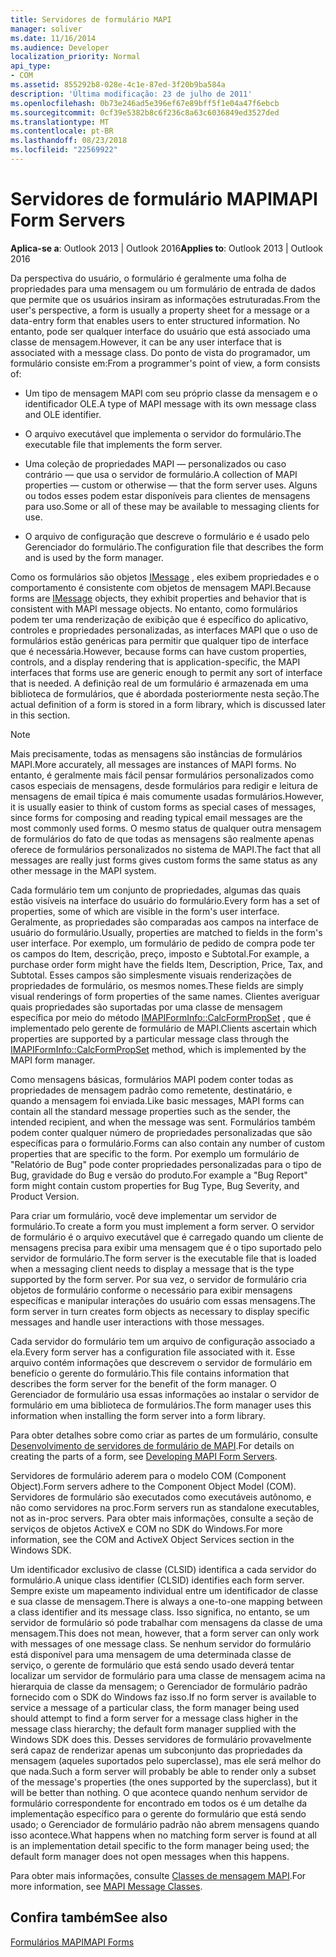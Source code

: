 ```yaml
---
title: Servidores de formulário MAPI
manager: soliver
ms.date: 11/16/2014
ms.audience: Developer
localization_priority: Normal
api_type:
- COM
ms.assetid: 855292b8-028e-4c1e-87ed-3f20b9ba584a
description: 'Última modificação: 23 de julho de 2011'
ms.openlocfilehash: 0b73e246ad5e396ef67e89bff5f1e04a47f6ebcb
ms.sourcegitcommit: 0cf39e5382b8c6f236c8a63c6036849ed3527ded
ms.translationtype: MT
ms.contentlocale: pt-BR
ms.lasthandoff: 08/23/2018
ms.locfileid: "22569922"
---
```

# <a name="mapi-form-servers"></a><span data-ttu-id="3009d-103">Servidores de formulário MAPI</span><span class="sxs-lookup"><span data-stu-id="3009d-103">MAPI Form Servers</span></span>

  
  
<span data-ttu-id="3009d-104">**Aplica-se a**: Outlook 2013 | Outlook 2016</span><span class="sxs-lookup"><span data-stu-id="3009d-104">**Applies to**: Outlook 2013 | Outlook 2016</span></span> 
  
<span data-ttu-id="3009d-105">Da perspectiva do usuário, o formulário é geralmente uma folha de propriedades para uma mensagem ou um formulário de entrada de dados que permite que os usuários insiram as informações estruturadas.</span><span class="sxs-lookup"><span data-stu-id="3009d-105">From the user's perspective, a form is usually a property sheet for a message or a data-entry form that enables users to enter structured information.</span></span> <span data-ttu-id="3009d-106">No entanto, pode ser qualquer interface do usuário que está associado uma classe de mensagem.</span><span class="sxs-lookup"><span data-stu-id="3009d-106">However, it can be any user interface that is associated with a message class.</span></span> <span data-ttu-id="3009d-107">Do ponto de vista do programador, um formulário consiste em:</span><span class="sxs-lookup"><span data-stu-id="3009d-107">From a programmer's point of view, a form consists of:</span></span>
  
- <span data-ttu-id="3009d-108">Um tipo de mensagem MAPI com seu próprio classe da mensagem e o identificador OLE.</span><span class="sxs-lookup"><span data-stu-id="3009d-108">A type of MAPI message with its own message class and OLE identifier.</span></span>
    
- <span data-ttu-id="3009d-109">O arquivo executável que implementa o servidor do formulário.</span><span class="sxs-lookup"><span data-stu-id="3009d-109">The executable file that implements the form server.</span></span>
    
- <span data-ttu-id="3009d-110">Uma coleção de propriedades MAPI — personalizados ou caso contrário — que usa o servidor de formulário.</span><span class="sxs-lookup"><span data-stu-id="3009d-110">A collection of MAPI properties — custom or otherwise — that the form server uses.</span></span> <span data-ttu-id="3009d-111">Alguns ou todos esses podem estar disponíveis para clientes de mensagens para uso.</span><span class="sxs-lookup"><span data-stu-id="3009d-111">Some or all of these may be available to messaging clients for use.</span></span>
    
- <span data-ttu-id="3009d-112">O arquivo de configuração que descreve o formulário e é usado pelo Gerenciador do formulário.</span><span class="sxs-lookup"><span data-stu-id="3009d-112">The configuration file that describes the form and is used by the form manager.</span></span>
    
<span data-ttu-id="3009d-113">Como os formulários são objetos [IMessage](imessageimapiprop.md) , eles exibem propriedades e o comportamento é consistente com objetos de mensagem MAPI.</span><span class="sxs-lookup"><span data-stu-id="3009d-113">Because forms are [IMessage](imessageimapiprop.md) objects, they exhibit properties and behavior that is consistent with MAPI message objects.</span></span> <span data-ttu-id="3009d-114">No entanto, como formulários podem ter uma renderização de exibição que é específico do aplicativo, controles e propriedades personalizadas, as interfaces MAPI que o uso de formulários estão genéricas para permitir que qualquer tipo de interface que é necessária.</span><span class="sxs-lookup"><span data-stu-id="3009d-114">However, because forms can have custom properties, controls, and a display rendering that is application-specific, the MAPI interfaces that forms use are generic enough to permit any sort of interface that is needed.</span></span> <span data-ttu-id="3009d-115">A definição real de um formulário é armazenada em uma biblioteca de formulários, que é abordada posteriormente nesta seção.</span><span class="sxs-lookup"><span data-stu-id="3009d-115">The actual definition of a form is stored in a form library, which is discussed later in this section.</span></span> 
  
> [!NOTE]
> <span data-ttu-id="3009d-116">Mais precisamente, todas as mensagens são instâncias de formulários MAPI.</span><span class="sxs-lookup"><span data-stu-id="3009d-116">More accurately, all messages are instances of MAPI forms.</span></span> <span data-ttu-id="3009d-117">No entanto, é geralmente mais fácil pensar formulários personalizados como casos especiais de mensagens, desde formulários para redigir e leitura de mensagens de email típica é mais comumente usadas formulários.</span><span class="sxs-lookup"><span data-stu-id="3009d-117">However, it is usually easier to think of custom forms as special cases of messages, since forms for composing and reading typical email messages are the most commonly used forms.</span></span> <span data-ttu-id="3009d-118">O mesmo status de qualquer outra mensagem de formulários do fato de que todas as mensagens são realmente apenas oferece de formulários personalizados no sistema de MAPI.</span><span class="sxs-lookup"><span data-stu-id="3009d-118">The fact that all messages are really just forms gives custom forms the same status as any other message in the MAPI system.</span></span> 
  
<span data-ttu-id="3009d-119">Cada formulário tem um conjunto de propriedades, algumas das quais estão visíveis na interface do usuário do formulário.</span><span class="sxs-lookup"><span data-stu-id="3009d-119">Every form has a set of properties, some of which are visible in the form's user interface.</span></span> <span data-ttu-id="3009d-120">Geralmente, as propriedades são comparadas aos campos na interface de usuário do formulário.</span><span class="sxs-lookup"><span data-stu-id="3009d-120">Usually, properties are matched to fields in the form's user interface.</span></span> <span data-ttu-id="3009d-121">Por exemplo, um formulário de pedido de compra pode ter os campos do Item, descrição, preço, imposto e Subtotal.</span><span class="sxs-lookup"><span data-stu-id="3009d-121">For example, a purchase order form might have the fields Item, Description, Price, Tax, and Subtotal.</span></span> <span data-ttu-id="3009d-122">Esses campos são simplesmente visuais renderizações de propriedades de formulário, os mesmos nomes.</span><span class="sxs-lookup"><span data-stu-id="3009d-122">These fields are simply visual renderings of form properties of the same names.</span></span> <span data-ttu-id="3009d-123">Clientes averiguar quais propriedades são suportadas por uma classe de mensagem específica por meio do método [IMAPIFormInfo::CalcFormPropSet](imapiforminfo-calcformpropset.md) , que é implementado pelo gerente de formulário de MAPI.</span><span class="sxs-lookup"><span data-stu-id="3009d-123">Clients ascertain which properties are supported by a particular message class through the [IMAPIFormInfo::CalcFormPropSet](imapiforminfo-calcformpropset.md) method, which is implemented by the MAPI form manager.</span></span> 
  
<span data-ttu-id="3009d-124">Como mensagens básicas, formulários MAPI podem conter todas as propriedades de mensagem padrão como remetente, destinatário, e quando a mensagem foi enviada.</span><span class="sxs-lookup"><span data-stu-id="3009d-124">Like basic messages, MAPI forms can contain all the standard message properties such as the sender, the intended recipient, and when the message was sent.</span></span> <span data-ttu-id="3009d-125">Formulários também podem conter qualquer número de propriedades personalizadas que são específicas para o formulário.</span><span class="sxs-lookup"><span data-stu-id="3009d-125">Forms can also contain any number of custom properties that are specific to the form.</span></span> <span data-ttu-id="3009d-126">Por exemplo um formulário de "Relatório de Bug" pode conter propriedades personalizadas para o tipo de Bug, gravidade do Bug e versão do produto.</span><span class="sxs-lookup"><span data-stu-id="3009d-126">For example a "Bug Report" form might contain custom properties for Bug Type, Bug Severity, and Product Version.</span></span>
  
<span data-ttu-id="3009d-127">Para criar um formulário, você deve implementar um servidor de formulário.</span><span class="sxs-lookup"><span data-stu-id="3009d-127">To create a form you must implement a form server.</span></span> <span data-ttu-id="3009d-128">O servidor de formulário é o arquivo executável que é carregado quando um cliente de mensagens precisa para exibir uma mensagem que é o tipo suportado pelo servidor de formulário.</span><span class="sxs-lookup"><span data-stu-id="3009d-128">The form server is the executable file that is loaded when a messaging client needs to display a message that is the type supported by the form server.</span></span> <span data-ttu-id="3009d-129">Por sua vez, o servidor de formulário cria objetos de formulário conforme o necessário para exibir mensagens específicas e manipular interações do usuário com essas mensagens.</span><span class="sxs-lookup"><span data-stu-id="3009d-129">The form server in turn creates form objects as necessary to display specific messages and handle user interactions with those messages.</span></span>
  
<span data-ttu-id="3009d-130">Cada servidor do formulário tem um arquivo de configuração associado a ela.</span><span class="sxs-lookup"><span data-stu-id="3009d-130">Every form server has a configuration file associated with it.</span></span> <span data-ttu-id="3009d-131">Esse arquivo contém informações que descrevem o servidor de formulário em benefício o gerente do formulário.</span><span class="sxs-lookup"><span data-stu-id="3009d-131">This file contains information that describes the form server for the benefit of the form manager.</span></span> <span data-ttu-id="3009d-132">O Gerenciador de formulário usa essas informações ao instalar o servidor de formulário em uma biblioteca de formulários.</span><span class="sxs-lookup"><span data-stu-id="3009d-132">The form manager uses this information when installing the form server into a form library.</span></span>
  
<span data-ttu-id="3009d-133">Para obter detalhes sobre como criar as partes de um formulário, consulte [Desenvolvimento de servidores de formulário de MAPI](developing-mapi-form-servers.md).</span><span class="sxs-lookup"><span data-stu-id="3009d-133">For details on creating the parts of a form, see [Developing MAPI Form Servers](developing-mapi-form-servers.md).</span></span>
  
<span data-ttu-id="3009d-134">Servidores de formulário aderem para o modelo COM (Component Object).</span><span class="sxs-lookup"><span data-stu-id="3009d-134">Form servers adhere to the Component Object Model (COM).</span></span> <span data-ttu-id="3009d-135">Servidores de formulário são executados como executáveis autônomo, e não como servidores na proc.</span><span class="sxs-lookup"><span data-stu-id="3009d-135">Form servers run as standalone executables, not as in-proc servers.</span></span> <span data-ttu-id="3009d-136">Para obter mais informações, consulte a seção de serviços de objetos ActiveX e COM no SDK do Windows.</span><span class="sxs-lookup"><span data-stu-id="3009d-136">For more information, see the COM and ActiveX Object Services section in the Windows SDK.</span></span>
  
<span data-ttu-id="3009d-137">Um identificador exclusivo de classe (CLSID) identifica a cada servidor do formulário.</span><span class="sxs-lookup"><span data-stu-id="3009d-137">A unique class identifier (CLSID) identifies each form server.</span></span> <span data-ttu-id="3009d-138">Sempre existe um mapeamento individual entre um identificador de classe e sua classe de mensagem.</span><span class="sxs-lookup"><span data-stu-id="3009d-138">There is always a one-to-one mapping between a class identifier and its message class.</span></span> <span data-ttu-id="3009d-139">Isso significa, no entanto, se um servidor de formulário só pode trabalhar com mensagens da classe de uma mensagem.</span><span class="sxs-lookup"><span data-stu-id="3009d-139">This does not mean, however, that a form server can only work with messages of one message class.</span></span> <span data-ttu-id="3009d-140">Se nenhum servidor do formulário está disponível para uma mensagem de uma determinada classe de serviço, o gerente de formulário que está sendo usado deverá tentar localizar um servidor de formulário para uma classe de mensagem acima na hierarquia de classe da mensagem; o Gerenciador de formulário padrão fornecido com o SDK do Windows faz isso.</span><span class="sxs-lookup"><span data-stu-id="3009d-140">If no form server is available to service a message of a particular class, the form manager being used should attempt to find a form server for a message class higher in the message class hierarchy; the default form manager supplied with the Windows SDK does this.</span></span> <span data-ttu-id="3009d-141">Desses servidores de formulário provavelmente será capaz de renderizar apenas um subconjunto das propriedades da mensagem (aqueles suportados pelo superclasse), mas ele será melhor do que nada.</span><span class="sxs-lookup"><span data-stu-id="3009d-141">Such a form server will probably be able to render only a subset of the message's properties (the ones supported by the superclass), but it will be better than nothing.</span></span> <span data-ttu-id="3009d-142">O que acontece quando nenhum servidor de formulário correspondente for encontrado em todos os é um detalhe da implementação específico para o gerente do formulário que está sendo usado; o Gerenciador de formulário padrão não abrem mensagens quando isso acontece.</span><span class="sxs-lookup"><span data-stu-id="3009d-142">What happens when no matching form server is found at all is an implementation detail specific to the form manager being used; the default form manager does not open messages when this happens.</span></span>
  
<span data-ttu-id="3009d-143">Para obter mais informações, consulte [Classes de mensagem MAPI](mapi-message-classes.md).</span><span class="sxs-lookup"><span data-stu-id="3009d-143">For more information, see [MAPI Message Classes](mapi-message-classes.md).</span></span>
  
## <a name="see-also"></a><span data-ttu-id="3009d-144">Confira também</span><span class="sxs-lookup"><span data-stu-id="3009d-144">See also</span></span>



[<span data-ttu-id="3009d-145">Formulários MAPI</span><span class="sxs-lookup"><span data-stu-id="3009d-145">MAPI Forms</span></span>](mapi-forms.md)

